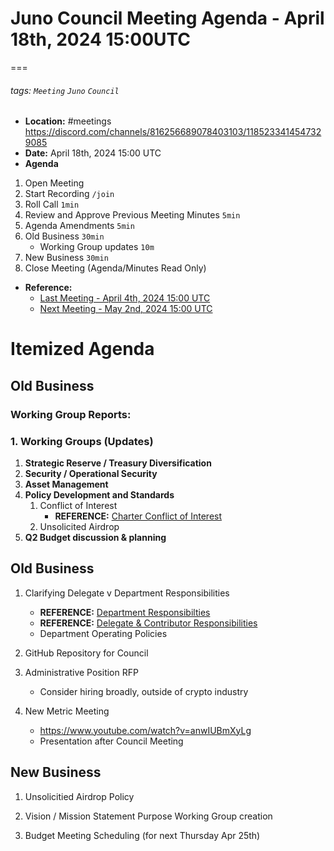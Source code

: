 # Juno Council Meeting Agenda - April 18th, 2024 15:00UTC
===

###### tags: `Meeting` `Juno` `Council`

- **Location:** #meetings https://discord.com/channels/816256689078403103/1185233414547329085
- **Date:** April 18th, 2024 15:00 UTC
- **Agenda**

1. Open Meeting
1. Start Recording `/join`
1. Roll Call `1min`
1. Review and Approve Previous Meeting Minutes `5min`
1. Agenda Amendments `5min`
1. Old Business `30min`
   - Working Group updates `10m`
1. New Business `30min`
1. Close Meeting (Agenda/Minutes Read Only)

- **Reference:** 
  - [Last Meeting - April 4th, 2024 15:00 UTC](https://hackmd.io/HORzqTy6RD2bREvGHSD_Pg)
  - [Next Meeting - May 2nd, 2024 15:00 UTC]()

# Itemized Agenda

## Old Business

### Working Group Reports:

### 1. Working Groups (Updates)
1. **Strategic Reserve / Treasury Diversification**
1. **Security / Operational Security** 
1. **Asset Management**
1. **Policy Development and Standards**
    1. Conflict of Interest
        * **REFERENCE:** [Charter Conflict of Interest](https://hackmd.io/@G2q75faESMyRkexdnhUCpA/B1NPVxxRh#Section-V9-%E2%80%94-Conflicts-of-Interest)
    1. Unsolicited Airdrop
1. **Q2 Budget discussion & planning**


## Old Business 

1. Clarifying Delegate v Department Responsibilities
    * **REFERENCE:** [Department Responsibilties](https://hackmd.io/@G2q75faESMyRkexdnhUCpA/B1NPVxxRh#Section-V1-%E2%80%94-Authority-and-Responsibilities)
    * **REFERENCE:** [Delegate & Contributor Responsibilities](https://hackmd.io/@G2q75faESMyRkexdnhUCpA/B1NPVxxRh#Section-V5-%E2%80%94-Department-Members)
    * Department Operating Policies

1. GitHub Repository for Council

1. Administrative Position RFP
    * Consider hiring broadly, outside of crypto industry

1. New Metric Meeting
    * https://www.youtube.com/watch?v=anwIUBmXyLg
    * Presentation after Council Meeting 


## New Business

1. Unsolicitied Airdrop Policy

1. Vision / Mission Statement Purpose Working Group creation

1. Budget Meeting Scheduling (for next Thursday Apr 25th)

